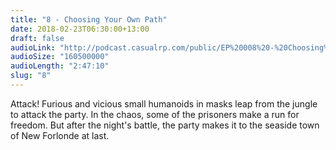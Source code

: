 ```yaml
---
title: "8 - Choosing Your Own Path"
date: 2018-02-23T06:30:00+13:00
draft: false
audioLink: "http://podcast.casualrp.com/public/EP%20008%20-%20Choosing%20Your%20Own%20Path%20.mp3"
audioSize: "160500000"
audioLength: "2:47:10"
slug: "8"
---
```


Attack! Furious and vicious small humanoids in masks leap from the jungle to attack the party. In the chaos, some of the prisoners make a run for freedom. But after the night's battle, the party makes it to the seaside town of New Forlonde at last.

